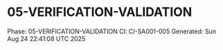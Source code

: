 # 05-VERIFICATION-VALIDATION
Phase: 05-VERIFICATION-VALIDATION
CI: CI-SA001-005
Generated: Sun Aug 24 22:41:08 UTC 2025
